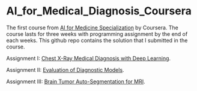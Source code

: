 # AI_for_Medical_Diagnosis_Coursera

The first course from [AI for Medicine Specialization](https://www.coursera.org/specializations/ai-for-medicine) by Coursera. The course lasts for three weeks with programming assignment by the end of each weeks. This github repo contains the solution that I submitted in the course.

Assignment I: [Chest X-Ray Medical Diagnosis with Deep Learning](https://github.com/adliren54/AI_for_Medical_Diagnosis_Coursera/blob/main/Assignment%20I%20-%20Chest%20X-Ray%20Medical%20Diagnosis%20with%20Deep%20Learning.ipynb).

Assignment II: [Evaluation of Diagnostic Models](https://github.com/adliren54/AI_for_Medical_Diagnosis_Coursera/blob/main/Assignment%20II%20-%20Evaluation%20of%20Diagnostic%20Models.ipynb).

Assignment III: [Brain Tumor Auto-Segmentation for MRI](https://github.com/adliren54/AI_for_Medical_Diagnosis_Coursera/blob/main/Assignment%20III%20-%20Brain%20Tumor%20Auto-Segmentation%20for%20MRI.ipynb).

